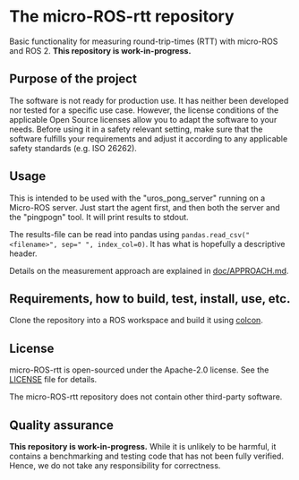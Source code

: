 # The micro-ROS-rtt repository

Basic functionality for measuring round-trip-times (RTT) with micro-ROS and ROS 2. **This repository is work-in-progress.** 


## Purpose of the project

The software is not ready for production use. It has neither been developed nor tested for a specific use case. However, the license conditions of the applicable Open Source licenses allow you to adapt the software to your needs. Before using it in a safety relevant setting, make sure that the software fulfills your requirements and adjust it according to any applicable safety standards (e.g. ISO 26262).


## Usage

This is intended to be used with the "uros_pong_server" running on a Micro-ROS server. Just start the agent first, and then both the server and the "pingpogn" tool. It will print results to stdout.

The results-file can be read into pandas using `pandas.read_csv("<filename>", sep=" ", index_col=0)`. It has what is hopefully a descriptive header.

Details on the measurement approach are explained in [doc/APPROACH.md](doc/APPROACH.md).


## Requirements, how to build, test, install, use, etc.

Clone the repository into a ROS workspace and build it using [colcon](https://colcon.readthedocs.io/).


## License

micro-ROS-rtt is open-sourced under the Apache-2.0 license. See the [LICENSE](LICENSE) file for details.

The micro-ROS-rtt repository does not contain other third-party software.


## Quality assurance

**This repository is work-in-progress.** While it is unlikely to be harmful, it contains a benchmarking and testing code that has not been fully verified. Hence, we do not take any responsibility for correctness.